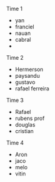 Time 1
- yan
- franciel
- nauan
- cabral
- 

Time 2
- Hermerson
- paysandu
- gustavo
- rafael ferreira

Time 3
- Rafael
- rubens prof
- douglas
- cristian

Time 4
- Aron
- jaco
- melo
- vitin